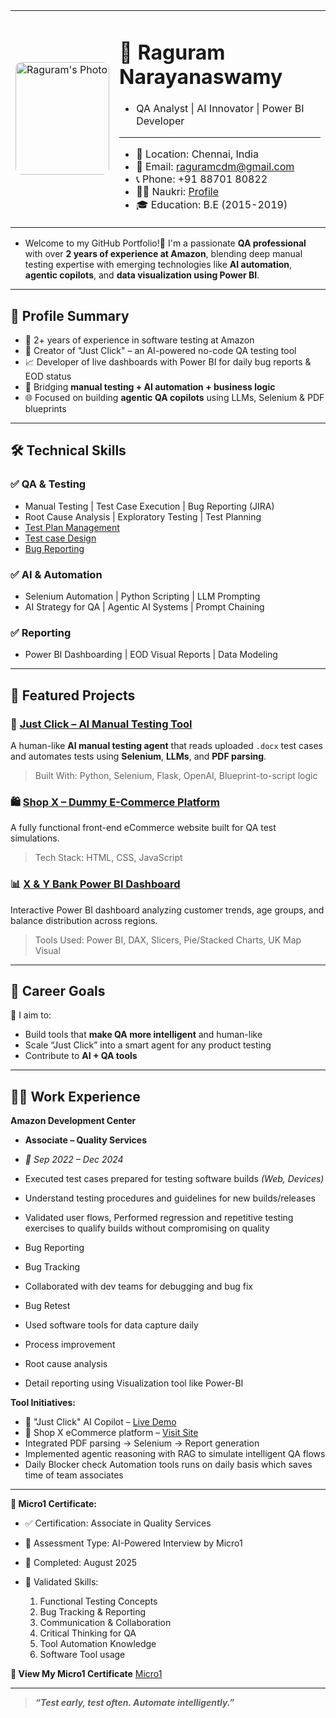 <table>
  <tr>
    <td>
      <img src="https://github.com/Raguram-N/Hello/blob/main/Pic__.jpg" width="150" height="180" style="border-radius:10px;" alt="Raguram's Photo" />
    </td>
    <td>


# 💼 Raguram Narayanaswamy
* QA Analyst | AI Innovator | Power BI Developer
---
* 📍 Location: Chennai, India
* 📧 Email: [raguramcdm@gmail.com](mailto:raguramcdm@gmail.com)
* 📞 Phone: +91 88701 80822
* 🧑‍💼 Naukri: [Profile](https://www.naukri.com/mnjuser/profile?id=&altresid)
* 🎓 Education: B.E (2015-2019)

 </tr>
</table>


* Welcome to my GitHub Portfolio!👋 I'm a passionate **QA professional** with over **2 years of experience at Amazon**, blending deep manual testing expertise with emerging technologies like **AI automation**, **agentic copilots**, and **data visualization using Power BI**.

---

## 🧾 Profile Summary

* 🧪 2+ years of experience in software testing at Amazon
* 🤖 Creator of "Just Click" – an AI-powered no-code QA testing tool
* 📈 Developer of live dashboards with Power BI for daily bug reports & EOD status
* 🧠 Bridging **manual testing + AI automation + business logic**
* 🌐 Focused on building **agentic QA copilots** using LLMs, Selenium & PDF blueprints

---

## 🛠️ Technical Skills

### ✅ QA & Testing

* Manual Testing | Test Case Execution | Bug Reporting (JIRA)
* Root Cause Analysis | Exploratory Testing | Test Planning
* [Test Plan Management](https://github.com/Raguram-N/Test_Plan_Management)
* [Test case Design](https://github.com/Raguram-N/Test-case-)
* [Bug Reporting](https://github.com/Raguram-N/Bug-Reporting)

### ✅ AI & Automation

* Selenium Automation | Python Scripting | LLM Prompting
* AI Strategy for QA | Agentic AI Systems | Prompt Chaining

### ✅ Reporting 

* Power BI Dashboarding | EOD Visual Reports | Data Modeling

---

## 🚀 Featured Projects


### 🤖 [Just Click – AI Manual Testing Tool](https://github.com/Raguram-N/AI_Manual_Tester)

A human-like **AI manual testing agent** that reads uploaded `.docx` test cases and automates tests using **Selenium**, **LLMs**, and **PDF parsing**.

> Built With: Python, Selenium, Flask, OpenAI, Blueprint-to-script logic

### 🛍️ [Shop X – Dummy E-Commerce Platform](https://github.com/Raguram-N/Shop_X)

A fully functional front-end eCommerce website built for QA test simulations.

> Tech Stack: HTML, CSS, JavaScript

### 📊 [X & Y Bank Power BI Dashboard](https://github.com/Raguram-N/Power-BI-analysis)

Interactive Power BI dashboard analyzing customer trends, age groups, and balance distribution across regions.

> Tools Used: Power BI, DAX, Slicers, Pie/Stacked Charts, UK Map Visual

---

## 🧠 Career Goals

🔭 I aim to:

* Build tools that **make QA more intelligent** and human-like
* Scale “Just Click” into a smart agent for any product testing
* Contribute to **AI + QA tools**

---

## 🧑‍💼 Work Experience

**Amazon Development Center**
* **Associate – Quality Services**
* *📍 Sep 2022 – Dec 2024*

* Executed test cases prepared for testing software builds *(Web, Devices)*
* Understand testing procedures and guidelines for new builds/releases
* Validated user flows, Performed regression and repetitive testing exercises to qualify builds without compromising on quality
* Bug Reporting
* Bug Tracking
* Collaborated with dev teams for debugging and bug fix
* Bug Retest
* Used software tools for data capture daily
* Process improvement
* Root cause analysis
* Detail reporting using Visualization tool like Power-BI

**Tool Initiatives:**

  * 🧠 "Just Click" AI Copilot – [Live Demo](https://raguram-n.github.io/AI_Manual_Tester)
  * 🛒 Shop X eCommerce platform – [Visit Site](https://raguram-n.github.io/Shop_X)
  * Integrated PDF parsing → Selenium → Report generation
  * Implemented agentic reasoning with RAG to simulate intelligent QA flows
  * Daily Blocker check Automation tools runs on daily basis which saves time of team associates 

---

**📜 Micro1 Certificate:**

* ✅ Certification: Associate in Quality Services
* 🧠 Assessment Type: AI-Powered Interview by Micro1
* 📅 Completed: August 2025
* 📍 Validated Skills:

  1. Functional Testing Concepts
  2.  Bug Tracking & Reporting
  3. Communication & Collaboration
  4. Critical Thinking for QA
  5. Tool Automation Knowledge
  6. Software Tool usage

**🔗 View My Micro1 Certificate** [Micro1](https://github.com/Raguram-N/Certificate_Experienced_QA/blob/main/Certificate.jpg)


---


> ***“Test early, test often. Automate intelligently.”***
